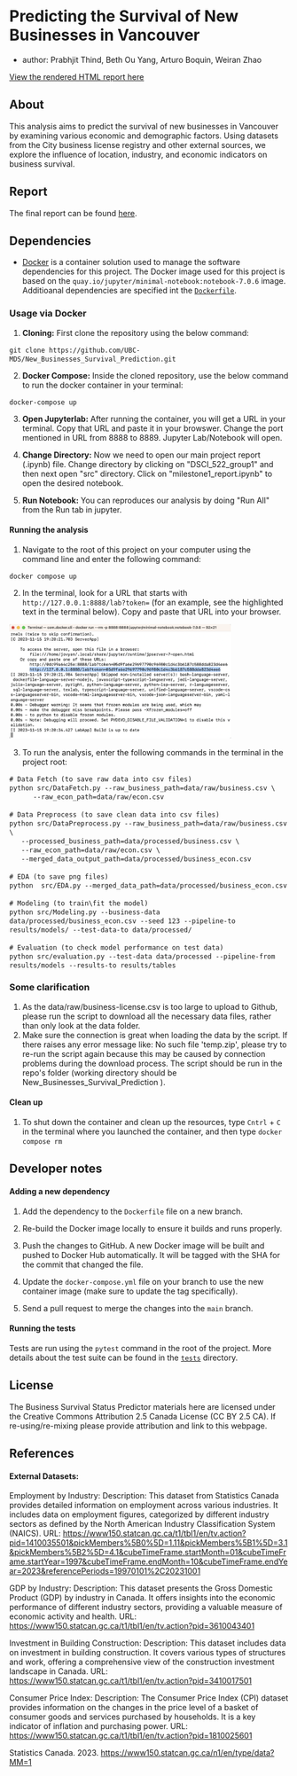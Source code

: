 # Predicting the Survival of New Businesses in Vancouver

- author: Prabhjit Thind, Beth Ou Yang, Arturo Boquin, Weiran Zhao

[View the rendered HTML report here](https://ubc-mds.github.io/New_Businesses_Survival_Prediction/report_business_survival_prediction.html)


## About
This analysis aims to predict the survival of new businesses in Vancouver by examining various economic and demographic factors. Using datasets from the City business license registry and other external sources, we explore the influence of location, industry, and economic indicators on business survival.

## Report

The final report can be found [here](https://ubc-mds.github.io/New_Businesses_Survival_Prediction/milestone1_report.html).


## Dependencies

- [Docker](https://www.docker.com/) is a container solution 
used to manage the software dependencies for this project.
The Docker image used for this project is based on the
`quay.io/jupyter/minimal-notebook:notebook-7.0.6` image.
Additioanal dependencies are specified int the [`Dockerfile`](Dockerfile).

### Usage via Docker

1. **Cloning:** First clone the repository using the below command:
```
git clone https://github.com/UBC-MDS/New_Businesses_Survival_Prediction.git
```
2. **Docker Compose:** Inside the cloned repository, use the below command to run the docker container in your terminal:
```
docker-compose up
```
3. **Open Jupyterlab:** After running the container, you will get a URL in your terminal. Copy that URL and paste it in your browswer. Change the port mentioned in URL from 8888 to 8889. Jupyter Lab/Notebook will open.

4. **Change Directory:** Now we need to open our main project report (.ipynb) file. Change directory by clicking on "DSCI_522_group1" and then next open "src" directory. Click on "milestone1_report.ipynb" to open the desired notebook.

5. **Run Notebook:** You can reproduces our analysis by doing "Run All" from the Run tab in jupyter.


#### Running the analysis

1. Navigate to the root of this project on your computer using the
   command line and enter the following command:

``` 
docker compose up
```

2. In the terminal, look for a URL that starts with 
`http://127.0.0.1:8888/lab?token=` 
(for an example, see the highlighted text in the terminal below). 
Copy and paste that URL into your browser.

<img src="img/jupyter-container-web-app-launch-url.png" width=400>

3. To run the analysis,
enter the following commands in the terminal in the project root:

```
# Data Fetch (to save raw data into csv files)
python src/DataFetch.py --raw_business_path=data/raw/business.csv \
      --raw_econ_path=data/raw/econ.csv

# Data Preprocess (to save clean data into csv files)
python src/DataPreprocess.py --raw_business_path=data/raw/business.csv \
   --processed_business_path=data/processed/business.csv \
   --raw_econ_path=data/raw/econ.csv \
   --merged_data_output_path=data/processed/business_econ.csv

# EDA (to save png files)
python  src/EDA.py --merged_data_path=data/processed/business_econ.csv

# Modeling (to train\fit the model)
python src/Modeling.py --business-data data/processed/business_econ.csv --seed 123 --pipeline-to results/models/ --test-data-to data/processed/

# Evaluation (to check model performance on test data)
python src/evaluation.py --test-data data/processed --pipeline-from results/models --results-to results/tables

```

### Some clarification
1. As the data/raw/business-license.csv is too large to upload to Github, please run the script to download all the necessary data files, rather than only look at the data folder.
2. Make sure the connection is great when loading the data by the script. If there raises any error message like: No such file 'temp.zip', please try to re-run the script again because this may be caused by connection problems during the download process.
The script should be run in the repo's folder (working directory should be New_Businesses_Survival_Prediction ).

#### Clean up

1. To shut down the container and clean up the resources, 
type `Cntrl` + `C` in the terminal
where you launched the container, and then type `docker compose rm`

## Developer notes

#### Adding a new dependency

1. Add the dependency to the `Dockerfile` file on a new branch.

2. Re-build the Docker image locally to ensure it builds and runs properly.

3. Push the changes to GitHub. A new Docker
   image will be built and pushed to Docker Hub automatically.
   It will be tagged with the SHA for the commit that changed the file.

4. Update the `docker-compose.yml` file on your branch to use the new
   container image (make sure to update the tag specifically).

5. Send a pull request to merge the changes into the `main` branch. 

#### Running the tests
Tests are run using the `pytest` command in the root of the project.
More details about the test suite can be found in the 
[`tests`](tests) directory.

## License
The Business Survival Status Predictor materials here are licensed under the Creative Commons Attribution 2.5 Canada License (CC BY 2.5 CA). If re-using/re-mixing please provide attribution and link to this webpage.

## References

#### External Datasets:

Employment by Industry:
Description: This dataset from Statistics Canada provides detailed information on employment across various industries. It includes data on employment figures, categorized by different industry sectors as defined by the North American Industry Classification System (NAICS).
URL: https://www150.statcan.gc.ca/t1/tbl1/en/tv.action?pid=1410035501&pickMembers%5B0%5D=1.11&pickMembers%5B1%5D=3.1&pickMembers%5B2%5D=4.1&cubeTimeFrame.startMonth=01&cubeTimeFrame.startYear=1997&cubeTimeFrame.endMonth=10&cubeTimeFrame.endYear=2023&referencePeriods=19970101%2C20231001

GDP by Industry:
Description: This dataset presents the Gross Domestic Product (GDP) by industry in Canada. It offers insights into the economic performance of different industry sectors, providing a valuable measure of economic activity and health.
URL: https://www150.statcan.gc.ca/t1/tbl1/en/tv.action?pid=3610043401

Investment in Building Construction:
Description: This dataset includes data on investment in building construction. It covers various types of structures and work, offering a comprehensive view of the construction investment landscape in Canada.
URL: https://www150.statcan.gc.ca/t1/tbl1/en/tv.action?pid=3410017501

Consumer Price Index:
Description: The Consumer Price Index (CPI) dataset provides information on the changes in the price level of a basket of consumer goods and services purchased by households. It is a key indicator of inflation and purchasing power.
URL: https://www150.statcan.gc.ca/t1/tbl1/en/tv.action?pid=1810025601


Statistics Canada. 2023. https://www150.statcan.gc.ca/n1/en/type/data?MM=1
